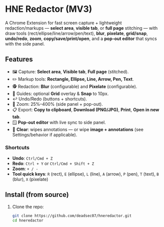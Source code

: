 # HNE Redactor (MV3)

A Chrome Extension for fast screen capture + lightweight redaction/markups — **select area**, **visible tab**, or **full page** stitching — with draw tools (rect/ellipse/line/arrow/pen/text), **blur**, **pixelate**, **grid/snap**, **undo/redo**, **zoom**, **copy/save/print/open**, and a **pop-out editor** that syncs with the side panel.

## Features
- 🖼️ Capture: **Select area**, **Visible tab**, **Full page** (stitched).
- ✏️ Markup tools: **Rectangle, Ellipse, Line, Arrow, Pen, Text**.
- 🕵️ Redaction: **Blur** (configurable) and **Pixelate** (configurable).
- 🧭 Guides: optional **Grid** overlay & **Snap** to 10px.
- ↩️ Undo/Redo (buttons + shortcuts).
- 🔎 Zoom: 25%–400% (side panel + pop-out).
- 📋 Export: **Copy to clipboard**, **Download (PNG/JPG)**, **Print**, **Open in new tab**.
- 🪟 **Pop-out editor** with live sync to side panel.
- 🧹 **Clear**: wipes annotations — or wipe **image + annotations** (see Settings/behavior if applicable).

### Shortcuts
- **Undo**: `Ctrl/Cmd + Z`
- **Redo**: `Ctrl + Y` or `Ctrl/Cmd + Shift + Z`
- **Zoom**: `+ / -`
- **Tool quick keys**: `R` (rect), `E` (ellipse), `L` (line), `A` (arrow), `P` (pen), `T` (text), `B` (blur), `X` (pixelate)

## Install (from source)
1. Clone the repo:
   ```bash
   git clone https://github.com/deadsec07/hneredactor.git
   cd hneredactor
